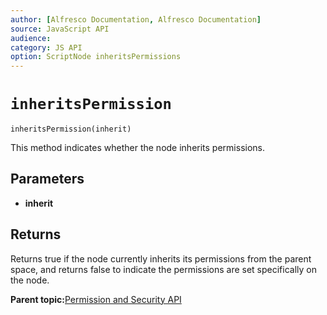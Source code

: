 ```yaml
---
author: [Alfresco Documentation, Alfresco Documentation]
source: JavaScript API
audience: 
category: JS API
option: ScriptNode inheritsPermissions
---
```


# `inheritsPermission`

`inheritsPermission(inherit)`

This method indicates whether the node inherits permissions.

## Parameters

-   **inherit**

## Returns

Returns true if the node currently inherits its permissions from the parent space, and returns false to indicate the permissions are set specifically on the node.

**Parent topic:**[Permission and Security API](../references/API-JS-PermissionSecurity.md)


